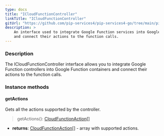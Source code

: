 ```yaml
---
type: docs
title: "ICloudFunctionController"
linkTitle: "ICloudFunctionController"
gitUrl: "https://github.com/pip-services4/pip-services4-go/tree/main/pip-services4-gcp-go"
description: >
    An interface used to integrate Google Function services into Google Function containers
    and connect their actions to the function calls.
---
```


### Description

The ICloudFunctionController interface allows you to integrate Google Function controllers into Google Function containers and connect their actions to the function calls.

### Instance methods

#### getActions
Gets all the actions supported by the controller.  

> getActions(): [CloudFunctionAction[]](../cloud_function_action)

- **returns**: [CloudFunctionAction[]](../cloud_function_action) - array with supported actions.

